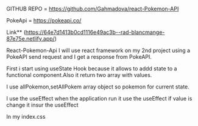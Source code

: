 GITHUB REPO = https://github.com/Gahmadova/react-Pokemon-API

PokeApi = https://pokeapi.co/

Link\*\* (https://64e7d1413b0cd1116e49ac3b--rad-blancmange-87e75e.netlify.app/)

React-Pokemon-Api
I will use react framework on my 2nd project using a PokeAPI send request and I get a response from PokeAPI.

First i start using useState Hook because it allows to addd state to a functional component.Also it return two array with values.

I use allPokemon,setAllPokem array object so pokemon for current state.

I use the useEffect when the application run it use the useEffect if value is change it insur the useEffect

In my index.css
